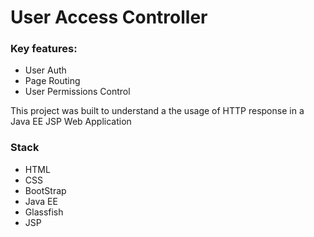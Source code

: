 <h1>User Access Controller</h1>

<h3>
  Key features:
</h3>
<div>
  <ul>
    <li>User Auth</li>
    <li>Page Routing</li>
    <li>User Permissions Control</li>
  </ul>
</div>

<p>This project was built to understand a the usage of HTTP response in a Java EE JSP Web Application</p>

<h3>Stack</h3>

<div>
  <ul>
    <li>HTML</li>
    <li>CSS</li>
    <li>BootStrap</li>
    <li>Java EE</li>
    <li>Glassfish</li>
    <li>JSP</li>
  </ul>
</div>
